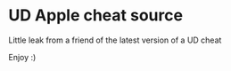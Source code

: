 # UD Apple cheat source

Little leak from a friend of the latest version of a UD cheat

Enjoy :)
















